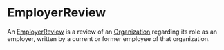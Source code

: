 # EmployerReview

An <a class="localLink" href="http://schema.org/EmployerReview">EmployerReview</a> is a review of an <a class="localLink" href="http://schema.org/Organization">Organization</a> regarding its role as an employer, written by a current or former employee of that organization.

